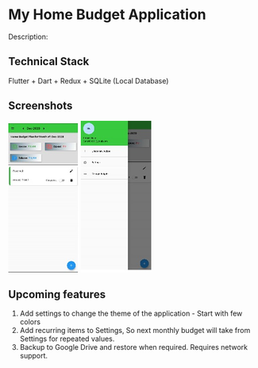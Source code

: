 # My Home Budget Application

Description: 


## Technical Stack
Flutter + Dart + Redux + SQLite (Local Database)

## Screenshots
![Month View](/images/Month_View.jpg) ![Add New Record](/images/Drawer_view.jpg)

## Upcoming features
1. Add settings to change the theme of the application - Start with few colors
2. Add recurring items to Settings, So next monthly budget will take from Settings for repeated values.
3. Backup to Google Drive and restore when required. Requires network support.

